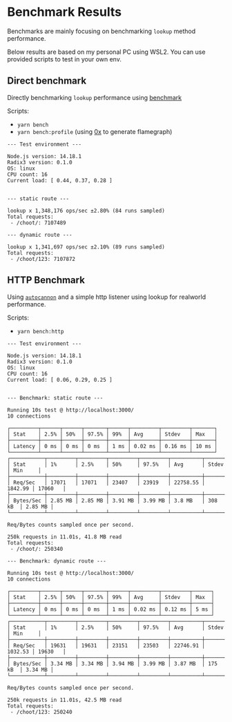 # Benchmark Results

Benchmarks are mainly focusing on benchmarking `lookup` method performance.

Below results are based on my personal PC using WSL2. You can use provided scripts to test in your own env.

## Direct benchmark

Directly benchmarking `lookup` performance using [benchmark](https://www.npmjs.com/package/benchmark)

Scripts:
- `yarn bench`
- `yarn bench:profile` (using [0x](https://www.npmjs.com/package/0x) to generate flamegraph)


```
--- Test environment ---

Node.js version: 14.18.1
Radix3 version: 0.1.0
OS: linux
CPU count: 16
Current load: [ 0.44, 0.37, 0.28 ]


--- static route ---

lookup x 1,348,176 ops/sec ±2.80% (84 runs sampled)
Total requests:
 - /choot/: 7107489

--- dynamic route ---

lookup x 1,341,697 ops/sec ±2.10% (89 runs sampled)
Total requests:
 - /choot/123: 7107872
 ```

## HTTP Benchmark


Using [`autocannon`](https://github.com/mcollina/autocannon) and a simple http listener using lookup for realworld performance.

Scripts:
- `yarn bench:http`

```
--- Test environment ---

Node.js version: 14.18.1
Radix3 version: 0.1.0
OS: linux
CPU count: 16
Current load: [ 0.06, 0.29, 0.25 ]


--- Benchmark: static route ---

Running 10s test @ http://localhost:3000/
10 connections

┌─────────┬──────┬──────┬───────┬──────┬─────────┬─────────┬───────┐
│ Stat    │ 2.5% │ 50%  │ 97.5% │ 99%  │ Avg     │ Stdev   │ Max   │
├─────────┼──────┼──────┼───────┼──────┼─────────┼─────────┼───────┤
│ Latency │ 0 ms │ 0 ms │ 0 ms  │ 1 ms │ 0.02 ms │ 0.16 ms │ 10 ms │
└─────────┴──────┴──────┴───────┴──────┴─────────┴─────────┴───────┘
┌───────────┬─────────┬─────────┬─────────┬─────────┬──────────┬─────────┬─────────┐
│ Stat      │ 1%      │ 2.5%    │ 50%     │ 97.5%   │ Avg      │ Stdev   │ Min     │
├───────────┼─────────┼─────────┼─────────┼─────────┼──────────┼─────────┼─────────┤
│ Req/Sec   │ 17071   │ 17071   │ 23407   │ 23919   │ 22758.55 │ 1842.99 │ 17060   │
├───────────┼─────────┼─────────┼─────────┼─────────┼──────────┼─────────┼─────────┤
│ Bytes/Sec │ 2.85 MB │ 2.85 MB │ 3.91 MB │ 3.99 MB │ 3.8 MB   │ 308 kB  │ 2.85 MB │
└───────────┴─────────┴─────────┴─────────┴─────────┴──────────┴─────────┴─────────┘

Req/Bytes counts sampled once per second.

250k requests in 11.01s, 41.8 MB read
Total requests:
 - /choot/: 250340

--- Benchmark: dynamic route ---

Running 10s test @ http://localhost:3000/
10 connections

┌─────────┬──────┬──────┬───────┬──────┬─────────┬─────────┬──────┐
│ Stat    │ 2.5% │ 50%  │ 97.5% │ 99%  │ Avg     │ Stdev   │ Max  │
├─────────┼──────┼──────┼───────┼──────┼─────────┼─────────┼──────┤
│ Latency │ 0 ms │ 0 ms │ 0 ms  │ 1 ms │ 0.02 ms │ 0.12 ms │ 5 ms │
└─────────┴──────┴──────┴───────┴──────┴─────────┴─────────┴──────┘
┌───────────┬─────────┬─────────┬─────────┬─────────┬──────────┬─────────┬─────────┐
│ Stat      │ 1%      │ 2.5%    │ 50%     │ 97.5%   │ Avg      │ Stdev   │ Min     │
├───────────┼─────────┼─────────┼─────────┼─────────┼──────────┼─────────┼─────────┤
│ Req/Sec   │ 19631   │ 19631   │ 23151   │ 23503   │ 22746.91 │ 1032.53 │ 19630   │
├───────────┼─────────┼─────────┼─────────┼─────────┼──────────┼─────────┼─────────┤
│ Bytes/Sec │ 3.34 MB │ 3.34 MB │ 3.94 MB │ 3.99 MB │ 3.87 MB  │ 175 kB  │ 3.34 MB │
└───────────┴─────────┴─────────┴─────────┴─────────┴──────────┴─────────┴─────────┘

Req/Bytes counts sampled once per second.

250k requests in 11.01s, 42.5 MB read
Total requests:
 - /choot/123: 250240
```
